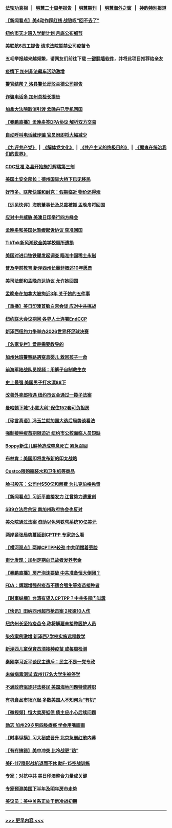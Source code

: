 #### [法轮功真相](https://github.com/gfw-breaker/truth/blob/master/README.md?t=0) &nbsp;&nbsp;|&nbsp;&nbsp; [明慧二十周年报告](https://github.com/gfw-breaker/mh-reports/blob/master/README.md?t=0) &nbsp;&nbsp;|&nbsp;&nbsp;[明慧期刊](https://github.com/gfw-breaker/mh-qikan) &nbsp;&nbsp;|&nbsp;&nbsp; [明慧海外之窗](https://github.com/gfw-breaker/mh-news/blob/master/README.md?t=0) &nbsp;&nbsp;|&nbsp;&nbsp; [神韵特别报道](https://github.com/gfw-breaker/mh-news/blob/master/shenyun.md?t=0)
#### [【新闻看点】美4动作踩红线 战狼叹“回不去了”](../pages/nsc412/n13258734.md?t=09251250) 
#### [纽约市天才班入学新计划 月底公布细节](../pages/nsc412/n13259166.md?t=09251250) 
#### [美联航6员工提告 请求法院暂禁公司疫苗令](../pages/nsc412/n13258824.md?t=09251250) 
#### 五毛举报越来越频繁，请网友们前往下载 [一键翻墙软件](https://github.com/gfw-breaker/ssr-accounts)，并将此项目推荐给亲友
#### [疫情下 加州非法飙车活动激增](../pages/nsc412/n13259070.md?t=09251250) 
#### [警官结帮？ 洛县警长反驳兰德公司报告](../pages/nsc412/n13259047.md?t=09251250) 
#### [诈骗电话多 加州总检长提告](../pages/nsc412/n13258966.md?t=09251250) 
#### [加拿大法院取消引渡 孟晚舟已登机回国](../pages/nsc412/n13258871.md?t=09251250) 
#### [【秦鹏直播】孟晚舟签DPA协议 解析双方交易](../pages/nsc412/n13258795.md?t=09251250) 
#### [自动呼叫电话藏诈骗 官员盼即将大幅减少](../pages/nsc412/n13258862.md?t=09251250) 
#### [《九评共产党》](https://github.com/begood0513/9ping.md/blob/master/README.md) &nbsp;|&nbsp; [《解体党文化》](../../../../jtdwh.md/blob/master/README.md)  &nbsp;|&nbsp; [《共产主义的终极目的》](../../../../gczydzjmd.md/blob/master/README.md) &nbsp;|&nbsp; [《魔鬼在统治我们的世界》](../../../../mgztzwmdsj.md/blob/master/README.md) 
#### [CDC批准 洛县开始施打辉瑞第三剂](../pages/nsc412/n13258841.md?t=09251250) 
#### [美国土安全部长：德州国际大桥下已无移民](../pages/nsc412/n13258702.md?t=09251250) 
#### [好市多、联邦快递和耐克：假期临近 物价还得涨](../pages/nsc412/n13258688.md?t=09251250) 
#### [【远见快评】海航董事长及总裁被抓 孟晚舟将回国](../pages/nsc412/n13258746.md?t=09251250) 
#### [应对中共威胁 美澳日印举行四方峰会](../pages/nsc412/n13258763.md?t=09251250) 
#### [孟晚舟和美国达暂缓起诉协议 获准回国](../pages/nsc412/n13258726.md?t=09251250) 
#### [TikTok新风潮致全美学校厕所遭损](../pages/nsc412/n13258745.md?t=09251250) 
#### [美国对进口钕铁硼发起调查 瞄准中国稀土永磁](../pages/nsc412/n13258538.md?t=09251250) 
#### [普及学前教育 新泽西州长墨菲概述10年愿景](../pages/nsc412/n13256466.md?t=09251250) 
#### [美司法部和孟晚舟达协议 允许她回国](../pages/nsc412/n13258309.md?t=09251250) 
#### [孟晚舟在加拿大被拘近3年 关于她的五件事](../pages/nsc412/n13258506.md?t=09251250) 
#### [【重播】美日印澳首脑白宫会谈 应对中共挑战](../pages/nsc412/n13258426.md?t=09251250) 
#### [纽约联大会议期间 各界人士连署EndCCP](../pages/nsc412/n13256985.md?t=09251250) 
#### [新泽西纽约力争举办2026世界杯足球决赛](../pages/nsc412/n13256271.md?t=09251250) 
#### [【名家专栏】爱是需要教导的](../pages/nsc412/n13257994.md?t=09251250) 
#### [加州休班警察路遇窒息婴儿 救回孩子一命](../pages/nsc412/n13257463.md?t=09251250) 
#### [前海军陆战队员视频：用裤子自制救生衣](../pages/nsc412/n13257232.md?t=09251250) 
#### [史上最强 美国男子打水漂88下](../pages/nsc412/n13257313.md?t=09251250) 
#### [改善外卖郎待遇 纽约市议会通过一揽子法案](../pages/nsc412/n13256950.md?t=09251250) 
#### [曼哈顿下城“小意大利”保住152套可负担房](../pages/nsc412/n13256941.md?t=09251250) 
#### [【珍言真语】冯玉兰就加国大选后局势谈看法](../pages/nsc412/n13256755.md?t=09251250) 
#### [强制接种疫苗期限迫近 纽约市公校面临人员短缺](../pages/nsc412/n13256932.md?t=09251250) 
#### [Boppy新生儿躺椅造成窒息死亡 紧急召回](../pages/nsc412/n13256956.md?t=09251250) 
#### [布林肯：美国即将发布新的印太战略](../pages/nsc412/n13256846.md?t=09251250) 
#### [Costco限购瓶装水和卫生纸等商品](../pages/nsc412/n13256597.md?t=09251250) 
#### [脸书股东：公司付$50亿和解费 为扎克伯格免责](../pages/nsc412/n13256468.md?t=09251250) 
#### [【新闻看点】习近平直接发力 江曾势力遭重创](../pages/nsc412/n13256334.md?t=09251250) 
#### [SB9立法后余波 南加州政府协会也反对](../pages/nsc412/n13256630.md?t=09251250) 
#### [美众院通过法案 资助以色列铁穹系统10亿美元](../pages/nsc412/n13256308.md?t=09251250) 
#### [两岸紧张局势蔓延到CPTPP 专家怎么看](../pages/nsc412/n13255999.md?t=09251250) 
#### [【横河观点】两岸CPTPP较劲 中共明摆着丢脸](../pages/nsc412/n13256403.md?t=09251250) 
#### [审计发现：加州定期向已故者发养老金](../pages/nsc412/n13256340.md?t=09251250) 
#### [【秦鹏直播】房产泡沫要破 中共准备恒大倒闭？](../pages/nsc412/n13256382.md?t=09251250) 
#### [FDA：辉瑞增强剂疫苗不适合强生等疫苗接种者](../pages/nsc412/n13256345.md?t=09251250) 
#### [【时事纵横】台湾有望入CPTPP？中共多部门叫嚣](../pages/nsc412/n13256320.md?t=09251250) 
#### [【快讯】田纳西州超市枪击案 2死逾10人伤](../pages/nsc412/n13256329.md?t=09251250) 
#### [纽约州长坚持疫苗令 称将解雇未接种医护人员](../pages/nsc412/n13256031.md?t=09251250) 
#### [染疫案例激增 新泽西7学校实施远程教学](../pages/nsc412/n13256215.md?t=09251250) 
#### [新泽西儿童保育员须接种疫苗 或每周检测](../pages/nsc412/n13256201.md?t=09251250) 
#### [秦刚学习近平谈民主遭斥：民主不是一党专政](../pages/nsc412/n13255961.md?t=09251250) 
#### [未做病毒测试 宾州117名大学生被停学](../pages/nsc412/n13256007.md?t=09251250) 
#### [不满政府驱逐非法移民 美国海地问题特使辞职](../pages/nsc412/n13255737.md?t=09251250) 
#### [有机食品市场兴起 多数美国人不知何为“有机”](../pages/nsc412/n13255781.md?t=09251250) 
#### [【微视频】恒大卖房抵债 债主应小心后续问题](../pages/nsc412/n13255606.md?t=09251250) 
#### [励志 加州29岁男四肢瘫痪 学会用嘴画画](../pages/nsc412/n13254736.md?t=09251250) 
#### [【时事纵横】习大秘或晋升 北京急删红歌内幕](../pages/nsc412/n13253806.md?t=09251250) 
#### [【有冇搞错】美中冲突 比冷战更“热”](../pages/nsc412/n13253608.md?t=09251250) 
#### [美F-117隐形战机退而不休 助F-15空战训练](../pages/nsc412/n13254963.md?t=09251250) 
#### [专家：对抗中共 美日印澳整合力量成关键](../pages/nsc412/n13254900.md?t=09251250) 
#### [专家预测美国下半年及明年房市走势](../pages/nsc412/n13254138.md?t=09251250) 
#### [美议员：美中关系正处于新冷战初期](../pages/nsc412/n13254455.md?t=09251250) 

----
#### [ >>> 更早内容 <<< ](../indexes/nsc412-earlier.md)
